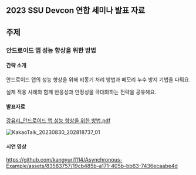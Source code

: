 ## 2023 SSU Devcon 연합 세미나 발표 자료

## 주제
### 안드로이드 앱 성능 향상을 위한 방법

#### 간략 소개
안드로이드 앱의 성능 향상을 위해 비동기 처리 방법과 메모리 누수 방지 기법을 다뤄요.

실제 적용 사례와 함께 반응성과 안정성을 극대화하는 전략을 공유해요.

#### 발표자료
[강유리_안드로이드 앱 성능 향상을 위한 방법.pdf](https://github.com/kangyuri1114/Asynchronous-Example/files/12504141/_.pdf)

![KakaoTalk_20230830_202818737_01](https://github.com/kangyuri1114/Asynchronous-Example/assets/83583757/4006a8b8-3691-4a96-a432-f011bede5e95)

#### 시연 영상

https://github.com/kangyuri1114/Asynchronous-Example/assets/83583757/19cb485b-a171-405b-bb63-7436ecaabe4d



